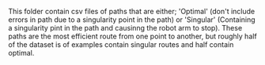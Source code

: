 This folder contain csv files of paths that are either;
'Optimal' (don't include errors in path due to a singularity point in the path)
or 'Singular' (Containing a singularity pint in the path and causinng the robot arm to stop). 
These paths are the most efficient route from one point to another, but roughly half of the dataset is of examples contain singular routes and half contain optimal.
